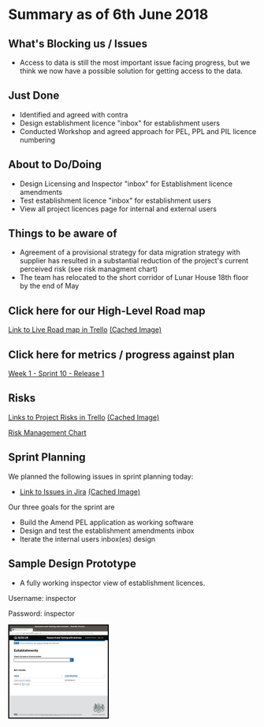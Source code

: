 # Summary as of 6th June 2018 
## What's Blocking us / Issues
* Access to data is still the most important issue facing progress, but we think we now have a possible solution for getting access to the data. 

## Just Done
* Identified and agreed with contra
* Design establishment licence "inbox" for establishment users 
* Conducted Workshop and agreed approach for PEL, PPL and PIL licence numbering 

## About to Do/Doing
* Design Licensing and Inspector "inbox" for Establishment licence amendments 
* Test establishment licence "inbox" for establishment users
* View all project licences page for internal and external users

## Things to be aware of
* Agreement of a provisional strategy for data migration strategy with supplier has resulted in a substantial reduction of the project's current perceived risk (see risk managment chart)
* The team has relocated to the short corridor of Lunar House 18th floor by the end of May

## Click here for our High-Level Road map
[Link to Live Road map in Trello](https://trello.com/b/gDQdE01u/asl-roadmap)    [\(Cached Image\)](graphs/ASLRoadMap06062018.jpg)

## Click here for metrics / progress against plan
[Week 1 - Sprint 10 - Release 1](graphs/progress06062018.png)

## Risks
[Links to Project Risks in Trello](https://trello.com/b/VuFuCL7t/risk-register-and-kpis-asl-delivery)    [\(Cached Image\)](graphs/ASLRiskRegister06062018.jpg)

[Risk Management Chart](graphs/risk06062018.png)

## Sprint Planning
We planned the following issues in sprint planning today:
* [Link to Issues in Jira](https://jira.digital.homeoffice.gov.uk/secure/RapidBoard.jspa?rapidView=261)    [\(Cached Image\)](graphs/sprint06062018.png)

Our three goals for the sprint are
* Build the Amend PEL application as working software
* Design and test the establishment amendments inbox
* Iterate the internal users inbox(es) design
 
## Sample Design Prototype
* A fully working inspector view of establishment licences.

Username: inspector

Password: inspector

<a href="https://inspector-ui.notprod.asl.homeoffice.gov.uk/"><img src="graphs/inspector.jpg" alt="HTML5 Icon" width="200" style="border:2px solid black"></a>

